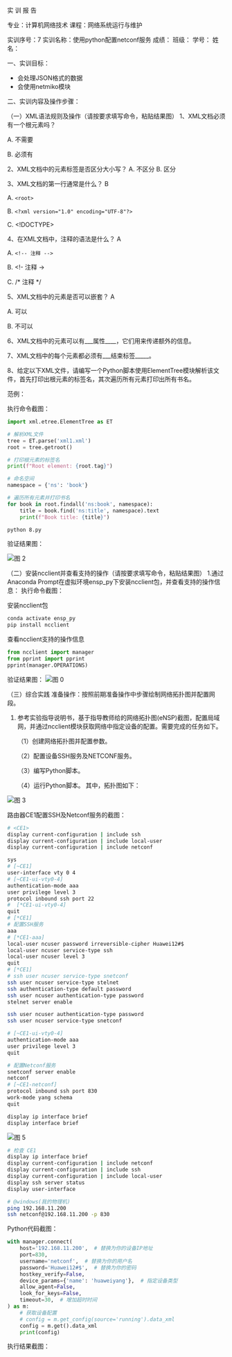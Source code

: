 实 训 报 告

专业：计算机网络技术                课程：网络系统运行与维护

实训序号：7	实训名称：使用python配置netconf服务	成绩：
班级：	学号：	姓名：

一、实训目标：
- 会处理JSON格式的数据
- 会使用netmiko模块

二、实训内容及操作步骤：

（一）XML语法规则及操作（请按要求填写命令，粘贴结果图）
1、XML文档必须有一个根元素吗？

A. 不需要

B. 必须有

2、XML文档中的元素标签是否区分大小写？
A. 不区分
B. 区分

3、XML文档的第一行通常是什么？ B

A. `<root>`

B. `<?xml version="1.0" encoding="UTF-8"?>`

C. <!DOCTYPE>

4、在XML文档中，注释的语法是什么？ A

A. `<!-- 注释 -->`

B. <!- 注释 ->

C. /* 注释 */

5、XML文档中的元素是否可以嵌套？ A

A. 可以

B. 不可以

6、XML文档中的元素可以有___属性____，它们用来传递额外的信息。

7、XML文档中的每个元素都必须有___结束标签_____。

8、给定以下XML文件，请编写一个Python脚本使用ElementTree模块解析该文件，首先打印出根元素的标签名，其次遍历所有元素打印出所有书名。

范例：

执行命令截图：
```py name='8.py'
import xml.etree.ElementTree as ET

# 解析XML文件
tree = ET.parse('xml1.xml')
root = tree.getroot()

# 打印根元素的标签名
print(f"Root element: {root.tag}")

# 命名空间
namespace = {'ns': 'book'}

# 遍历所有元素并打印书名
for book in root.findall('ns:book', namespace):
    title = book.find('ns:title', namespace).text
    print(f"Book title: {title}")
```
```sh
python 8.py
```

验证结果图：

![图 2](images/a122f8ac689c06aaa98f48040ec8ef1b556b19071a61dd3f3d68d85a4f558c1c.png)  


（二）安装ncclient并查看支持的操作（请按要求填写命令，粘贴结果图）
1.通过Anaconda Prompt在虚拟环境ensp_py下安装ncclient包，并查看支持的操作信息：
执行命令截图：

安装ncclient包

```sh
conda activate ensp_py
pip install ncclient
```
查看ncclient支持的操作信息
```py
from ncclient import manager
from pprint import pprint
pprint(manager.OPERATIONS)
```

验证结果图：
![图 0](images/b15e6559cb34f90bebf58dde7718592914772d8e0d1134052a715737ab50b5c1.png)  


（三）综合实践
准备操作：按照前期准备操作中步骤绘制网络拓扑图并配置网段。
1. 参考实验指导说明书，基于指导教师给的网络拓扑图(eNSP)截图，配置局域网，并通过ncclient模块获取网络中指定设备的配置。需要完成的任务如下。 

     （1）创建网络拓扑图并配置参数。

     （2）配置设备SSH服务及NETCONF服务。

     （3）编写Python脚本。

     （4）运行Python脚本。
其中，拓扑图如下：

![图 3](images/22fffacaf2d3b29af7f29630b3eaa41ccbfe7704a23d87fb6f6bb9209c298e3f.png)  

路由器CE1配置SSH及Netconf服务的截图：
```sh
# <CE1>
display current-configuration | include ssh
display current-configuration | include local-user
display current-configuration | include netconf

sys
# [~CE1]
user-interface vty 0 4
# [~CE1-ui-vty0-4]
authentication-mode aaa
user privilege level 3
protocol inbound ssh port 22
#  [*CE1-ui-vty0-4]
quit
# [*CE1]
# 配置SSH服务
aaa
# [*CE1-aaa]
local-user ncuser password irreversible-cipher Huawei12#$
local-user ncuser service-type ssh
local-user ncuser level 3
quit
# [*CE1]
# ssh user ncuser service-type snetconf
ssh user ncuser service-type stelnet
ssh authentication-type default password
ssh user ncuser authentication-type password
stelnet server enable

ssh user ncuser authentication-type password
ssh user ncuser service-type snetconf

# [~CE1-ui-vty0-4]
authentication-mode aaa
user privilege level 3
quit

# 配置Netconf服务
snetconf server enable
netconf
# [~CE1-netconf]
protocol inbound ssh port 830
work-mode yang schema
quit

display ip interface brief
display interface brief
```

![图 5](images/6205423d66a3e710a07e39db9546bb20f3fb87384733dca9966536418557779a.png)  

```sh
# 检查 CE1
display ip interface brief
display current-configuration | include netconf
display current-configuration | include ssh
display current-configuration | include local-user
display ssh server status
display user-interface
```
```sh
# @windows(我的物理机)
ping 192.168.11.200
ssh netconf@192.168.11.200 -p 830
```

Python代码截图：

```py
with manager.connect(
    host='192.168.11.200',  # 替换为你的设备IP地址
    port=830,
    username='netconf',  # 替换为你的用户名
    password='Huawei12#$',  # 替换为你的密码
    hostkey_verify=False,
    device_params={'name': 'huaweiyang'},  # 指定设备类型
    allow_agent=False,
    look_for_keys=False,
    timeout=30,  # 增加超时时间
) as m:
    # 获取设备配置
    # config = m.get_config(source='running').data_xml
    config = m.get().data_xml
    print(config)
```

执行结果截图：
